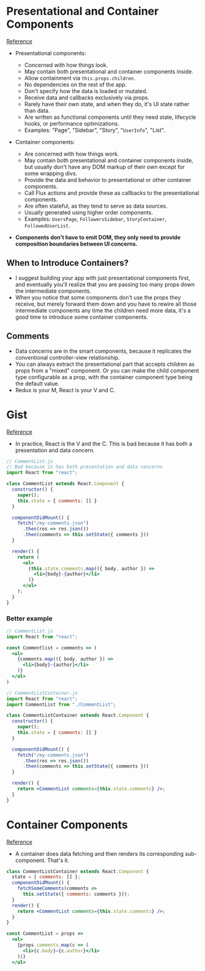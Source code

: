 # Presentational and Container Components
[Reference](https://medium.com/@dan_abramov/smart-and-dumb-components-7ca2f9a7c7d0)

- Presentational components:
  - Concerned with how things look.
  - May contain both presentational and container components inside.
  - Allow containment via `this.props.children`.
  - No dependencies on the rest of the app.
  - Don't specify how the data is loaded or mutated.
  - Receive data and callbacks exclusively via props.
  - Rarely have their own state, and when they do, it's UI state rather than data.
  - Are written as functional components until they need state, lifecycle hooks, or performance optimizations.
  - Examples: "Page", "Sidebar", "Story", "`UserInfo`", "List".

- Container components:
  - Are concerned with how things work.
  - May contain both presentational and container components inside, but usually don't have any DOM markup of their own except for some wrapping divs.
  - Provide the data and behavior to presentational or other container components.
  - Call Flux actions and provide these as callbacks to the presentational components.
  - Are often stateful, as they tend to serve as data sources.
  - Usually generated using higher order components.
  - Examples: `UsersPage`, `FollowersSidebar`, `StoryContainer`, `FollowedUserList`.

- **Components don't have to emit DOM, they only need to provide composition boundaries between UI concerns.**

## When to Introduce Containers?

- I suggest building your app with just presentational components first, and eventually you'll realize that you are passing too many props down the intermediate components.
- When you notice that some components don't use the props they receive, but merely forward them down and you have to rewire all those intermediate components any time the children need more data, it's a good time to introduce some container components.

## Comments

- Data concerns are in the smart components, because it replicates the conventional controller-view relationship.
- You can always extract the presentational part that accepts children as props from a "mixed" component. Or you can make the child component type configurable as a prop, with the container component type being the default value.
- Redux is your M, React is your V and C.

# Gist
[Reference](https://gist.github.com/chantastic/fc9e3853464dffdb1e3c)

- In practice, React is the V and the C. This is bad because it has both a presentation and data concern.

``` jsx
// CommentList.js
// Bad because it has both presentation and data concerns
import React from "react";

class CommentList extends React.Component {
  constructor() {
    super();
    this.state = { comments: [] }
  }

  componentDidMount() {
    fetch("/my-comments.json")
      .then(res => res.json())
      .then(comments => this.setState({ comments }))
  }

  render() {
    return (
      <ul>
        {this.state.comments.map(({ body, author }) =>
          <li>{body}-{author}</li>
        )}
      </ul>
    );
  }
}
```

### Better example

``` jsx
// CommentList.js
import React from "react";

const Commentlist = comments => (
  <ul>
    {comments.map(({ body, author }) =>
      <li>{body}-{author}</li>
    )}
  </ul>
)
```

``` jsx
// CommentListContainer.js
import React from "react";
import CommentList from "./CommentList";

class CommentListContainer extends React.Component {
  constructor() {
    super();
    this.state = { comments: [] }
  }

  componentDidMount() {
    fetch("/my-comments.json")
      .then(res => res.json())
      .then(comments => this.setState({ comments }))
  }

  render() {
    return <CommentList comments={this.state.comments} />;
  }
}
```

# Container Components
[Reference](https://medium.com/@learnreact/container-components-c0e67432e005)

- A container does data fetching and then renders its corresponding sub-component. That's it.

``` jsx
class CommentListContainer extends React.Component {
  state = { comments: [] };
  componentDidMount() {
    fetchSomeComments(comments =>
      this.setState({ comments: comments }));
  }
  render() {
    return <CommentList comments={this.state.comments} />;
  }
}
```

``` jsx
const CommentList = props =>
  <ul>
    {props.comments.map(c => (
      <li>{c.body}—{c.author}</li>
    ))}
  </ul>

```
